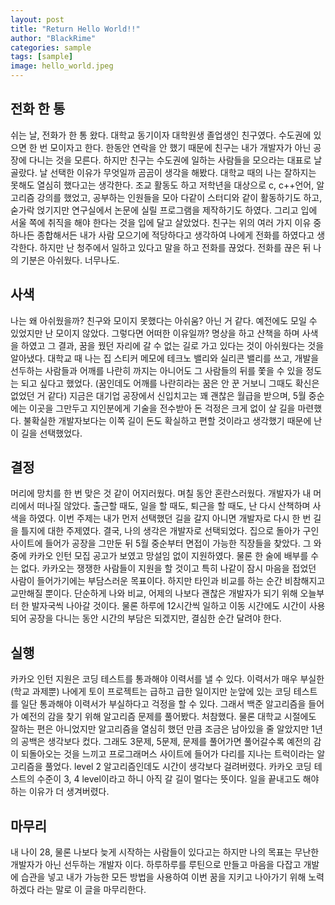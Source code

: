 ```yaml
---
layout: post
title: "Return Hello World!!"
author: "BlackRime"
categories: sample
tags: [sample]
image: hello_world.jpeg
---
```


## **전화 한 통**

쉬는 날, 전화가 한 통 왔다. 대학교 동기이자 대학원생 졸업생인 친구였다. 수도권에 있으면 한 번 모이자고 한다. 한동안 연락을 안 했기 때문에 친구는 내가 개발자가 아닌 공장에 다니는 것을 모른다. 하지만 친구는 수도권에 일하는 사람들을 모으라는 대표로 날 골랐다.
날 선택한 이유가 무엇일까 곰곰이 생각을 해봤다. 대학교 때의 나는 잘하지는 못해도 열심히 했다고는 생각한다. 조교 활동도 하고 저학년을 대상으로 c, c++언어, 알고리즘 강의를 했었고, 공부하는 인원들을 모아 다같이 스터디와 같이 활동하기도 하고, 숟가락 얹기지만 연구실에서 논문에 실릴 프로그램을 제작하기도 하였다.
그리고 입에 서울 쪽에 취직을 해야 한다는 것을 입에 달고 살았었다. 친구는 위의 여러 가지 이유 중 하나든 종합해서든 내가 사람 모으기에 적당하다고 생각하여 나에게 전화를 하였다고 생각한다. 하지만 난 청주에서 일하고 있다고 말을 하고 전화를 끊었다. 전화를 끊은 뒤 나의 기분은 아쉬웠다. 너무나도.

## **사색**

나는 왜 아쉬웠을까? 친구와 모이지 못했다는 아쉬움? 아닌 거 같다. 예전에도 모일 수 있었지만 난 모이지 않았다. 그렇다면 어떠한 이유일까? 명상을 하고 산책을 하며 사색을 하였고 그 결과, 꿈을 꿨던 자리에 갈 수 없는 길로 가고 있다는 것이 아쉬웠다는 것을 알아냈다.
대학교 때 나는 집 스티커 메모에 테크노 밸리와 실리콘 밸리를 쓰고, 개발을 선두하는 사람들과 어깨를 나란히 까지는 아니어도 그 사람들의 뒤를 쫓을 수 있을 정도는 되고 싶다고 했었다. (꿈인데도 어깨를 나란히라는 꿈은 안 꾼 거보니 그때도 확신은 없었던 거 같다)
지금은 대기업 공장에서 신입치고는 꽤 괜찮은 월급을 받으며, 5월 중순에는 이곳을 그만두고 지인분에게 기술을 전수받아 돈 걱정은 크게 없이 살 길을 마련했다. 불확실한 개발자보다는 이쪽 길이 돈도 확실하고 편할 것이라고 생각했기 때문에 난 이 길을 선택했었다.

## **결정**

머리에 망치를 한 번 맞은 것 같이 어지러웠다. 며칠 동안 혼란스러웠다. 개발자가 내 머리에서 떠나질 않았다. 출근할 때도, 일을 할 때도, 퇴근을 할 때도, 난 다시 산책하며 사색을 하였다. 이번 주제는 내가 먼저 선택했던 길을 갈지 아니면 개발자로 다시 한 번 길을 틀지에 대한 주제였다.
결국, 나의 생각은 개발자로 선택되었다. 집으로 돌아가 구인 사이트에 들어가 공장을 그만둔 뒤 5월 중순부터 면접이 가능한 직장들을 찾았다. 그 와중에 카카오 인턴 모집 공고가 보였고 망설임 없이 지원하였다. 물론 한 술에 배부를 수는 없다. 카카오는 쟁쟁한 사람들이 지원을 할 것이고 특히 나같이 잠시 마음을 접었던 사람이 들어가기에는 부담스러운 목표이다.
하지만 타인과 비교를 하는 순간 비참해지고 교만해질 뿐이다. 단순하게 나와 비교, 어제의 나보다 괜찮은 개발자가 되기 위해 오늘부터 한 발자국씩 나아갈 것이다. 물론 하루에 12시간씩 일하고 이동 시간에도 시간이 사용되어 공장을 다니는 동안 시간의 부담은 되겠지만, 결심한 순간 달려야 한다.

## **실행**

카카오 인턴 지원은 코딩 테스트를 통과해야 이력서를 낼 수 있다. 이력서가 매우 부실한(학교 과제뿐) 나에게 토이 프로젝트는 급하고 급한 일이지만 눈앞에 있는 코딩 테스트를 일단 통과해야 이력서가 부실하다고 걱정을 할 수 있다.
그래서 백준 알고리즘을 들어가 예전의 감을 찾기 위해 알고리즘 문제를 풀어봤다. 처참했다. 물론 대학교 시절에도 잘하는 편은 아니었지만 알고리즘을 열심히 했던 만큼 조금은 남아있을 줄 알았지만 1년의 공백은 생각보다 컸다.
그래도 3문제, 5문제, 문제를 풀어가면 풀어갈수록 예전의 감이 되돌아오는 것을 느끼고 프로그래머스 사이트에 들어가 다리를 지나는 트럭이라는 알고리즘을 풀었다. level 2 알고리즘인데도 시간이 생각보다 걸려버렸다.
카카오 코딩 테스트의 수준이 3, 4 level이라고 하니 아직 갈 길이 멀다는 뜻이다. 일을 끝내고도 해야 하는 이유가 더 생겨버렸다.

## **마무리**
내 나이 28, 물론 나보다 늦게 시작하는 사람들이 있다고는 하지만 나의 목표는 무난한 개발자가 아닌 선두하는 개발자 이다. 하루하루를 루틴으로 만들고 마음을 다잡고 개발에 습관을 넣고 내가 가능한 모든 방법을 사용하여 이번 꿈을 지키고 나아가기 위해 노력하겠다 라는 말로 이 글을 마무리한다.